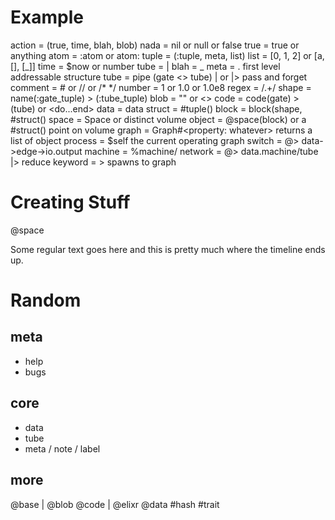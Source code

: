 # Example

action  = (true, time, blah, blob)
nada    = nil or null or false
true    = true or anything
atom    = :atom or atom:
tuple   = (:tuple, meta, list)
list    = [0, 1, 2] or [a, [], [_]]
time    = $now or number
tube    = |
blah    = _
meta    = . first level addressable structure
tube    = pipe (gate <> tube) | or |> pass and forget
comment = # or // or /* */
number  = 1 or 1.0 or 1.0e8
regex   = /.+/
shape   = name(:gate_tuple) > (:tube_tuple)
blob    = "" or <<binary>>
code    = code(gate) > (tube) or <do...end>
data    = data
struct  = <shape>#tuple()
block   = block(shape, #struct()
space   = Space or distinct volume
object  = @space(block) or a #struct() point on volume
graph   = Graph#<property: whatever> returns a list of object
process = $self the current operating graph
switch  = @> data->edge->io.output
machine = %machine/<action>
network = @> data.machine/tube |> reduce
keyword = <keyword> > spawns to graph

# Creating Stuff

@space <message>

Some regular text goes here and this is pretty much where the timeline ends up.


# Random

## meta
- help
- bugs

## core
- data
- tube
- meta / note / label

## more
@base
|
@blob
@code
| @elixr
@data
#hash
#trait
